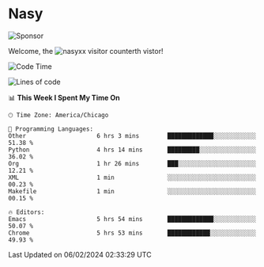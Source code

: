 # Nasy

<!--
<p align="center">
<img height="200" src="https://github-readme-stats.vercel.app/api?username=nasyxx&count_private=true&show_icons=true&theme=dracula&include_all_commits=true"/>
<img height="200" src="https://github-readme-stats.vercel.app/api/top-langs/?username=nasyxx&theme=dracula&hide=html,jupyter+notebook&count_private=true&show_icons=true"/>
</p>

  
----------------
-->

![Sponsor](https://img.shields.io/static/v1.svg?label=Sponsor&message=%E2%9D%A4&logo=GitHub&style=flat&color=pink)
 
Welcome, the ![nasyxx visitor counter](https://count.getloli.com/get/@nasyxx?theme=rule34)th vistor!
 
<!--START_SECTION:waka-->
![Code Time](http://img.shields.io/badge/Code%20Time-4%2C284%20hrs%2027%20mins-blue)

![Lines of code](https://img.shields.io/badge/From%20Hello%20World%20I%27ve%20Written-6.3%20million%20lines%20of%20code-blue)

📊 **This Week I Spent My Time On** 

```text
🕑︎ Time Zone: America/Chicago

💬 Programming Languages: 
Other                    6 hrs 3 mins        █████████████░░░░░░░░░░░░   51.38 % 
Python                   4 hrs 14 mins       █████████░░░░░░░░░░░░░░░░   36.02 % 
Org                      1 hr 26 mins        ███░░░░░░░░░░░░░░░░░░░░░░   12.21 % 
XML                      1 min               ░░░░░░░░░░░░░░░░░░░░░░░░░   00.23 % 
Makefile                 1 min               ░░░░░░░░░░░░░░░░░░░░░░░░░   00.15 % 

🔥 Editors: 
Emacs                    5 hrs 54 mins       █████████████░░░░░░░░░░░░   50.07 % 
Chrome                   5 hrs 53 mins       ████████████░░░░░░░░░░░░░   49.93 % 
```


 Last Updated on 06/02/2024 02:33:29 UTC
<!--END_SECTION:waka-->

<!-- ![visitors](https://visitor-badge.laobi.icu/badge?page_id=nasyxx.nasyxx) -->
